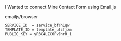 I Wanted to connect Mine Contact Form using Email.js 

emailjs/browser

``` 
SERVICE_ID  = service_bfch1qw
TEMPLATE_ID = template_u6zfjzm
PUBLIC_KEY = yR3C4LZC6FvIhrR_1
```
